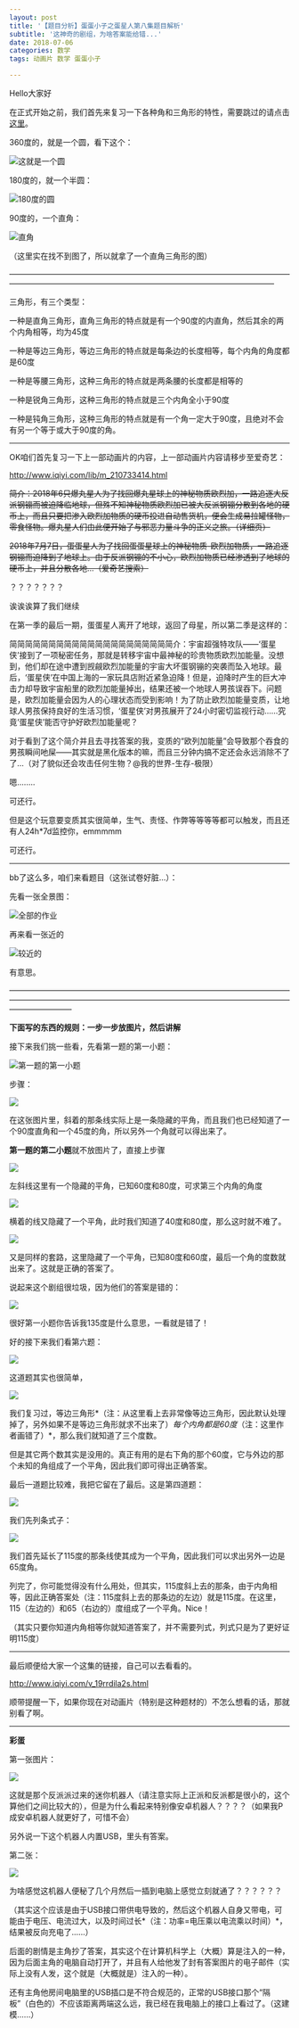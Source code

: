 ```yaml
---
layout: post
title: '【题目分析】蛋蛋小子之蛋星人第八集题目解析'
subtitle: '这神奇的剧组，为啥答案能给错...'
date: 2018-07-06
categories: 数学
tags: 动画片 数学 蛋蛋小子

---
```

Hello大家好

在正式开始之前，我们首先来复习一下各种角和三角形的特性，需要跳过的请点击[这里](#BEGIN)。

360度的，就是一个圆，看下这个：

![这就是一个圆](https://timgsa.baidu.com/timg?image&quality=80&size=b9999_10000&sec=1530889142114&di=145ab313028261a22d58ef3ca1c6822f&imgtype=0&src=http%3A%2F%2Fimages.cnblogs.com%2Fcnblogs_com%2Fzhanglei644213943%2Fround.png)

180度的，就一个半圆：

![180度的圆](https://gss1.bdstatic.com/9vo3dSag_xI4khGkpoWK1HF6hhy/baike/c0%3Dbaike80%2C5%2C5%2C80%2C26/sign=b1441b1067380cd7f213aabfc02dc651/a5c27d1ed21b0ef41aef7cfedfc451da81cb3e0e.jpg)

90度的，一个直角：

![直角](https://timgsa.baidu.com/timg?image&quality=80&size=b9999_10000&sec=1531484133&di=1ca8d1038df61bd7666c6809c76b8fa4&imgtype=jpg&er=1&src=http%3A%2F%2Fpic.baike.soso.com%2Fp%2F20140324%2F20140324110635-1502393363.jpg)

（这里实在找不到图了，所以就拿了一个直角三角形的图）

——————————————————————————————————————————————————————————————————————

三角形，有三个类型：

一种是直角三角形，直角三角形的特点就是有一个90度的内直角，然后其余的两个内角相等，均为45度

一种是等边三角形，等边三角形的特点就是每条边的长度相等，每个内角的角度都是60度

一种是等腰三角形，这种三角形的特点就是两条腰的长度都是相等的

一种是锐角三角形，这种三角形的特点就是三个内角全小于90度

一种是钝角三角形，这种三角形的特点就是有一个角一定大于90度，且绝对不会有另一个等于或大于90度的角。

***

<a id="BEGIN"></a>

OK咱们首先复习一下上一部动画片的内容，上一部动画片内容请移步至爱奇艺：

http://www.iqiyi.com/lib/m_210733414.html

~~简介：2018年6只爆丸星人为了找回爆丸星球上的神秘物质欧烈加，一路追逐大反派钢镚而被迫降临地球，但殊不知神秘物质欧烈加已被大反派钢镚分散到各地的硬币上，而且只要把渗入欧烈加物质的硬币投进自动售货机，便会生成易拉罐怪物，零食怪物。爆丸星人们由此便开始了与邪恶力量斗争的正义之旅。（详细页）~~

~~2018年7月7日，蛋蛋星人为了找回蛋蛋星球上的神秘物质-欧烈加物质，一路追逐钢镚而迫降到了地球上。由于反派钢镚的不小心，欧烈加物质已经渗透到了地球的硬币上，并且分散各地...（爱奇艺搜索）~~

？？？？？？？

诶诶诶算了我们继续

在第一季的最后一期，蛋蛋星人离开了地球，返回了母星，所以第二季是这样的：

简简简简简简简简简简简简简简简简简简简简简介：宇宙超强特攻队——‘蛋星侠’接到了一项秘密任务，那就是转移宇宙中最神秘的珍贵物质欧烈加能量。没想到，他们却在途中遭到觊觎欧烈加能量的宇宙大坏蛋钢镚的突袭而坠入地球。最后，‘蛋星侠’在中国上海的一家玩具店附近紧急迫降！但是，迫降时产生的巨大冲击力却导致宇宙船里的欧烈加能量掉出，结果还被一个地球人男孩误吞下。问题是，欧烈加能量会因为人的心理状态而受到影响！为了防止欧烈加能量变质，让地球人男孩保持良好的生活习惯，‘蛋星侠’对男孩展开了24小时密切监视行动……究竟‘蛋星侠’能否守护好欧烈加能量呢？

对于看到了这个简介并且去寻找答案的我，变质的“欧列加能量”会导致那个吞食的男孩瞬间吔屎——其实就是黑化版本的嘛，而且三分钟内搞不定还会永远消除不了了...（对了貌似还会攻击任何生物？@我的世界-生存-极限）

嗯........

可还行。

但是这个玩意要变质其实很简单，生气、责怪、作弊等等等等都可以触发，而且还有人24h*7d监控你，emmmmm

可还行。

***

bb了这么多，咱们来看题目（这张试卷好脏...）：

先看一张全景图：

![全部的作业](https://down.zhangqirun.cn/sctop.github.io/20180706/1.jpg)

再来看一张近的

![较近的](https://down.zhangqirun.cn/sctop.github.io/20180706/2.jpg)

有意思。

————————————————————————————————————————————————————————————————————————————————

**下面写的东西的规则：一步一步放图片，然后讲解**

接下来我们挑一些看，先看第一题的第一小题：

![第一题的第一小题](https://down.zhangqirun.cn/sctop.github.io/20180706/3.jpg)

步骤：

![](https://down.zhangqirun.cn/sctop.github.io/20180706/3-1-1.jpg)

在这张图片里，斜着的那条线实际上是一条隐藏的平角，而且我们也已经知道了一个90度直角和一个45度的角，所以另外一个角就可以得出来了。

**第一题的第二小题**就不放图片了，直接上步骤

![](https://down.zhangqirun.cn/sctop.github.io/20180706/3-2-1.jpg)

左斜线这里有一个隐藏的平角，已知60度和80度，可求第三个内角的角度

![](https://down.zhangqirun.cn/sctop.github.io/20180706/3-2-2.jpg)

横着的线又隐藏了一个平角，此时我们知道了40度和80度，那么这时就不难了。

![](https://down.zhangqirun.cn/sctop.github.io/20180706/3-2-3.jpg)

又是同样的套路，这里隐藏了一个平角，已知80度和60度，最后一个角的度数就出来了。这就是正确的答案了。

说起来这个剧组很垃圾，因为他们的答案是错的：

![](https://down.zhangqirun.cn/sctop.github.io/20180706/6.png)

很好第一小题你告诉我135度是什么意思，一看就是错了！

好的接下来我们看第六题：

![](https://down.zhangqirun.cn/sctop.github.io/20180706/4.jpg)

这道题其实也很简单，

![](https://down.zhangqirun.cn/sctop.github.io/20180706/4-1.jpg)

我们复习过，等边三角形*（注：从这里看上去非常像等边三角形，因此默认处理掉了，另外如果不是等边三角形就求不出来了）*每个内角都是60度*（注：这里作者画错了）*，那么我们就知道了三个度数。

但是其它两个数其实是没用的。真正有用的是右下角的那个60度，它与外边的那个未知的角组成了一个平角，因此我们即可得出正确答案。

最后一道题比较难，我把它留在了最后。这是第四道题：

![](https://down.zhangqirun.cn/sctop.github.io/20180706/5.png)

我们先列条式子：

![](https://down.zhangqirun.cn/sctop.github.io/20180706/5-1.jpg)

我们首先延长了115度的那条线使其成为一个平角，因此我们可以求出另外一边是65度角。

列完了，你可能觉得没有什么用处，但其实，115度斜上去的那条，由于内角相等，因此正确答案处（注：115度斜上去的那条边的左边）就是115度。在这里，115（左边的）和65（右边的）度组成了一个平角。Nice！

（其实只要你知道内角相等你就知道答案了，并不需要列式，列式只是为了更好证明115度）

***

最后顺便给大家一个这集的链接，自己可以去看看的。

http://www.iqiyi.com/v_19rrdila2s.html

顺带提醒一下，如果你现在对动画片（特别是这种题材的）不怎么想看的话，那就别看了啊。

***

**彩蛋**

第一张图片：

![](https://down.zhangqirun.cn/sctop.github.io/20180706/7.png)

这就是那个反派派过来的迷你机器人（请注意实际上正派和反派都是很小的，这个算他们之间比较大的），但是为什么看起来特别像安卓机器人？？？？（如果我P成安卓机器人就更好了，可惜不会）

另外说一下这个机器人内置USB，里头有答案。

第二张：

![](https://down.zhangqirun.cn/sctop.github.io/20180706/8.gif)

为啥感觉这机器人便秘了几个月然后一插到电脑上感觉立刻就通了？？？？？？

（其实这个应该是由于USB接口带供电导致的，然后这个机器人自身又带电，可能由于电压、电流过大，以及时间过长*（注：功率=电压乘以电流乘以时间）*，结果被反向充电了......）

后面的剧情是主角抄了答案，其实这个在计算机科学上（大概）算是注入的一种，因为后面主角的电脑自动打开了，并且有人给他发了封有答案图片的电子邮件（实际上没有人发，这个就是（大概就是）注入的一种）。

还有主角他房间电脑里的USB插口是不符合规范的，正常的USB接口那个“隔板”（白色的）不应该距离两端这么远，我已经在我电脑上的接口上看过了。（这建模......）